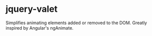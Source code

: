 # jquery-valet
Simplifies animating elements added or removed to the DOM. Greatly inspired by Angular's ngAnimate.
